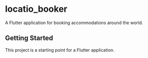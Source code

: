 # locatio_booker

A Flutter application for booking accommodations around the world.

## Getting Started

This project is a starting point for a Flutter application.

<!-- A few resources to get you started if this is your first Flutter project: -->

<!-- - [Lab: Write your first Flutter app](https://flutter.dev/docs/get-started/codelab) -->
<!-- - [Cookbook: Useful Flutter samples](https://flutter.dev/docs/cookbook) -->

<!-- For help getting started with Flutter, view our -->
<!-- [online documentation](https://flutter.dev/docs), which offers tutorials, -->
<!-- samples, guidance on mobile development, and a full API reference. -->
